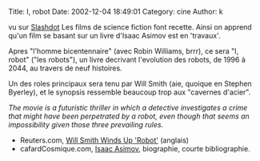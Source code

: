 Title: I, robot
Date: 2002-12-04 18:49:01
Category: cine
Author: k

vu sur [Slashdot](http://www.slashdot.org)
Les films de science fiction font recette. Ainsi on apprend qu'un film se basant sur un livre d'Isaac Asimov est en 'travaux'.

Apres "l'homme bicentennaire" (avec Robin Williams, brrr), ce sera "I, robot" ("les robots"), un livre decrivant l'evolution des robots, de 1996 à 2044, au travers de neuf histoires.

Un des roles principaux sera tenu par Will Smith (aie, quoique en Stephen Byerley), et le synopsis ressemble beaucoup trop aux "cavernes d'acier".

*The movie is a futuristic thriller in which a detective investigates a crime that might have been perpetrated by a robot, even though that seems an impossibility given those three prevailing rules.*

- Reuters.com, [Will Smith Winds Up 'Robot'](http://reuters.com/newsArticle.jhtml?type=entertainmentNews&storyID=1847157) (anglais)
- cafardCosmique.com, [Isaac Asimov](http://www.cafardcosmique.com/auteur/asimov.html), biographie, courte bibliographie.